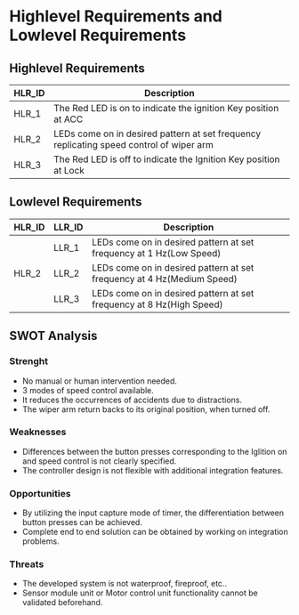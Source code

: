 # Highlevel Requirements and Lowlevel Requirements
## Highlevel Requirements

| HLR_ID  | Description |
| ------------- | ------------- |
| HLR_1  | The Red LED is on to indicate the ignition Key position at ACC  |
| HLR_2  | LEDs come on in desired pattern at set frequency replicating speed control of wiper arm  |
| HLR_3 | The Red LED is off to indicate the Ignition Key position at Lock |

## Lowlevel Requirements

| HLR_ID  | LLR_ID | Description |
| --- | ----- | ------------- |
|   | LLR_1 | LEDs come on in desired pattern at set frequency at 1 Hz(Low Speed)     |
| HLR_2  | LLR_2 | LEDs come on in desired pattern at set frequency at 4 Hz(Medium Speed)   |
| | LLR_3 | LEDs come on in desired pattern at set frequency at 8 Hz(High Speed) |

## SWOT Analysis

### Strenght

*   No manual or human intervention needed.
*   3 modes of speed control available.
*   It reduces the occurrences of accidents due to distractions.
*   The wiper arm return backs to its original position, when turned off.

### Weaknesses

*   Differences between the button presses corresponding to the Iglition on and speed control is not clearly specified.
*   The controller design is not flexible with additional integration features.

### Opportunities

*   By utilizing the input capture mode of timer, the differentiation between button presses can be achieved.
*   Complete end to end solution can be obtained by working on integration problems.

### Threats

*   The developed system is not waterproof, fireproof, etc..
*   Sensor module unit or Motor control unit functionality cannot be validated beforehand.
